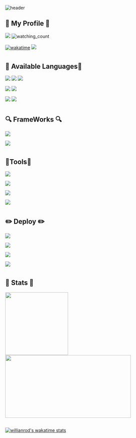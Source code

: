 ![header](https://capsule-render.vercel.app/api?type=transparent&color=gradient&height=150&section=header&text=Welcome%20To%20My%20Github%20Page!&fontSize=40&animation=fadeIn&fontAlign=60&fontAlignY=40&desc=-Still%20working%20to%20improve-&descAlign=78&fontColor=Ff7f00)
## :herb: My Profile :herb:

<a href="https://hits.seeyoufarm.com"><img src="https://hits.seeyoufarm.com/api/count/incr/badge.svg?url=https%3A%2F%2Fgithub.com%2F0112shpark&count_bg=%236FD052&title_bg=%23000000&icon=github.svg&icon_color=%23E7E7E7&title=Visits&edge_flat=false"/></a>
<img src="https://komarev.com/ghpvc/?username=0112shpark&color=FF5200" alt="watching_count" /> 
<br>
<br>
[![wakatime](https://wakatime.com/badge/user/8935cb41-20ec-4ef7-a356-85e4cfa9b97e.svg)](https://wakatime.com/@8935cb41-20ec-4ef7-a356-85e4cfa9b97e)
<a href = "https://www.instagram.com/tjdgusqkr12/"><img src="https://img.shields.io/badge/instagram-E4405F?style=flat&logo=Instagram&logoColor=white"/></a>
#
## 🌱 Available Languages🌱

<img src="https://img.shields.io/badge/C++-00599C?style=flat&logo=C%2B%2B&logoColor=white"/></a>
<img src="https://img.shields.io/badge/C-A8B9CC?style=flat&logo=C&logoColor=white"/></a>
<img src="https://img.shields.io/badge/Python-3776AB?style=flat&logo=Python&logoColor=white"/></a>  

<img src="https://img.shields.io/badge/HTML5-E34F26?style=flat&logo=HTML5&logoColor=white"/></a>
<img src="https://img.shields.io/badge/CSS3-1572B6?style=flat&logo=CSS3&logoColor=white"/></a>  

<img src="https://img.shields.io/badge/JavaScript-F7DF1E?style=flat&logo=JavaScript&logoColor=white"/></a>
<img src="https://img.shields.io/badge/TypeScript-3178C6?style=flat&logo=TypeScript&logoColor=white"/></a>

#
## 🔍 FrameWorks 🔍
<img src="https://img.shields.io/badge/React-61DAFB?style=flat&logo=React&logoColor=white"/></a>

<img src="https://img.shields.io/badge/firebase-ffca28?style=flat&logo=firebase&logoColor=black"/></a>

#
##  🔧Tools🔧
<img src="https://img.shields.io/badge/Linux-FCC624?style=flat&logo=linux&logoColor=black"/></a>

<img src="https://img.shields.io/badge/VSCode-0078D4?style=flat&logo=visual%20studio%20code&logoColor=white"/></a>

<img src="https://img.shields.io/badge/Visual_Studio-5C2D91?style=flat&logo=visual%20studio&logoColor=white"/></a>

<img src="https://img.shields.io/badge/Jupyter-F37626.svg?&style=flat&logo=Jupyter&logoColor=white"/></a>

#
## ✏️ Deploy ✏️
<img src="https://img.shields.io/badge/Vercel-000000?style=flat&logo=Vercel&logoColor=white"/></a>  

<img src="https://img.shields.io/badge/Netlify-00C7B7?style=flat&logo=Netlify&logoColor=white"/></a>  

<img src="https://img.shields.io/badge/GitHub Pages-222222?style=flat&logo=GitHub+Pages&logoColor=white"/></a>  

<img src="https://img.shields.io/badge/firebase-ffca28?style=flat&logo=firebase&logoColor=black"/></a>

#
## 🍭 Stats 🍭


<a href = "https://github.com/0112shpark/github-readme-stats">
  <img height = 200 align="center" src="https://github-readme-stats-pxek-0112shpark.vercel.app/api/top-langs/?username=0112shpark&layout=compact&langs_count=8">
</a>
<a href = "https://github.com/0112shpark/github-readme-stats">
  <img height=200 width = 400 align="center" src="https://github-readme-stats-pxek-0112shpark.vercel.app/api?username=0112shpark&show_icons=true&theme=radical&count_private=true">
</a>

<br>
<br>


[![willianrod's wakatime stats](https://github-readme-stats.vercel.app/api/wakatime?username=0112shpark&layout=compact)](https://github.com/0112shpark/github-readme-stats)

<!--[![Top Langs](https://github-readme-stats-pxek-0112shpark.vercel.app/api/top-langs/?username=0112shpark&layout=compact&langs_count=8)](https://github.com/0112shpark/github-readme-stats)-->
#
<!--## 🐍 Snake 🐍
![Snake animation](https://github.com/madushadhanushka/github-readme/blob/output/github-contribution-snake.svg)

<!--
**0112shpark/0112shpark** is a ✨ _special_ ✨ repository because its `README.md` (this file) appears on your GitHub profile.

Here are some ideas to get you started:

- 🔭 I’m currently working on ...
- 🌱 I’m currently learning ...
- 👯 I’m looking to collaborate on ...
- 🤔 I’m looking for help with ...
- 💬 Ask me about ...
- 📫 How to reach me: ...
- 😄 Pronouns: ...
- ⚡ Fun fact: ...
-->
